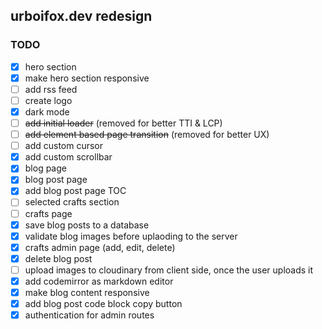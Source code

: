 ## urboifox.dev redesign

### TODO

-   [x] hero section
-   [x] make hero section responsive
-   [ ] add rss feed
-   [ ] create logo
-   [x] dark mode
-   [ ] ~~add initial loader~~ (removed for better TTI & LCP)
-   [ ] ~~add element based page transition~~ (removed for better UX)
-   [ ] add custom cursor
-   [x] add custom scrollbar
-   [x] blog page
-   [x] blog post page
-   [x] add blog post page TOC
-   [ ] selected crafts section
-   [ ] crafts page
-   [x] save blog posts to a database
-   [x] validate blog images before uplaoding to the server
-   [x] crafts admin page (add, edit, delete)
-   [x] delete blog post
-   [ ] upload images to cloudinary from client side, once the user uploads it
-   [x] add codemirror as markdown editor
-   [x] make blog content responsive
-   [x] add blog post code block copy button
-   [x] authentication for admin routes
